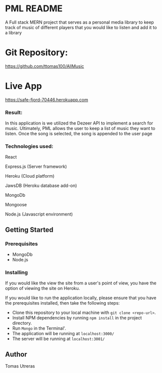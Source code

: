 # PML README
A Full stack MERN project that serves as a personal media library to keep track of music of different players that you would like to listen and add it to a library



# Git Repository:

https://github.com/ttomas100/AllMusic

# Live App
https://safe-fjord-70446.herokuapp.com

### Result:

In this application is we utilized the Dezeer API to implement a search for music. Ultimately, PML allows the user to keep a list of music they want to listen. Once the song is selected, the song is appended to the user page

### Technologies used:

React

Express.js (Server framework)

Heroku (Cloud platform)

JawsDB (Heroku database add-on)

MongoDb

Mongoose

Node.js (Javascript environment)


## Getting Started

### Prerequisites
- MongoDb
- Node.js

### Installing
If you would like the view the site from a user's point of view, you have the option of viewing the site on Heroku. 
 
If you would like to run the application locally, please ensure that you have the prerequisites installed, then take the following steps:
- Clone this repository to your local machine with `git clone <repo-url>`.
- Install NPM dependencies by running `npm install` in the project directory.
- Run `Mongo` in the Terminal'.
- The application will be running at `localhost:3000/`
- The server will be running at `localhost:3001/`

## Author
Tomas Utreras

